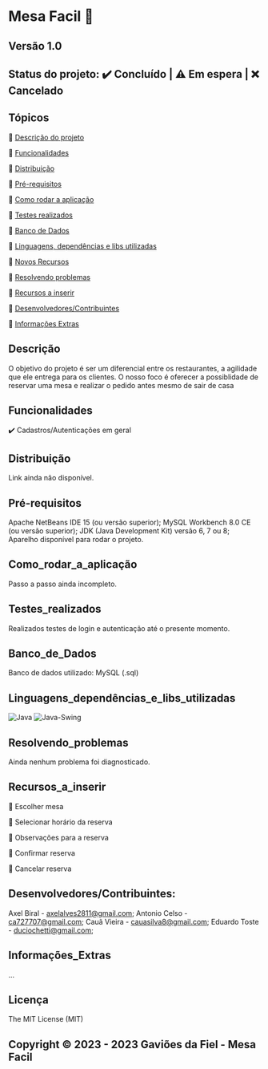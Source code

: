 # Mesa Facil 📲
## Versão 1.0
## Status do projeto: ✔️ Concluído | ⚠️ Em espera | ❌ Cancelado

## Tópicos
🔹 [Descrição do projeto](#Descrição)

🔹 [Funcionalidades](#Funcionalidades)

🔹 [Distribuição](#Distribuição)

🔹 [Pré-requisitos](#Pré-requisitos)

🔹 [Como rodar a aplicação](#Como_rodar_a_aplicação)

🔹 [Testes realizados](#Testes_realizados)

🔹 [Banco de Dados](#Banco_de_Dados)

🔹 [Linguagens, dependências e libs utilizadas](#Linguagens_dependências_e_libs_utilizadas)

🔹 [Novos Recursos](#Novos_Recursos) 

🔹 [Resolvendo problemas](#Resolvendo_problemas) 

🔹 [Recursos a inserir](#Recursos_a_inserir) 

🔹 [Desenvolvedores/Contribuintes](#Desenvolvedores/Contribuintes)

🔹 [Informações Extras](#Informações_Extras)

## Descrição
O objetivo do projeto é ser um diferencial entre os restaurantes, a agilidade que ele entrega para os clientes. O nosso foco é oferecer a possiblidade de reservar uma mesa e realizar o pedido antes mesmo de sair de casa

## Funcionalidades
✔️ Cadastros/Autenticações em geral

## Distribuição
Link ainda não disponível.

## Pré-requisitos   
Apache NetBeans IDE 15 (ou versão superior);
MySQL Workbench 8.0 CE (ou versão superior);
JDK (Java Development Kit) versão 6, 7 ou 8;
Aparelho disponível para rodar o projeto.

## Como_rodar_a_aplicação 
Passo a passo ainda incompleto.

## Testes_realizados
Realizados testes de login e autenticação até o presente momento.

## Banco_de_Dados
Banco de dados utilizado: MySQL (.sql)

## Linguagens_dependências_e_libs_utilizadas
![Java](https://img.shields.io/badge/Java-orange)
![Java-Swing](https://img.shields.io/badge/JavaSwing-critical)

## Resolvendo_problemas 
Ainda nenhum problema foi diagnosticado.

## Recursos_a_inserir

📝 Escolher mesa

📝 Selecionar horário da reserva

📝 Observações para a reserva

📝 Confirmar reserva

📝 Cancelar reserva

## Desenvolvedores/Contribuintes:
Axel Biral - axelalves2811@gmail.com;
Antonio Celso - ca727707@gmail.com;
Cauã Vieira - cauasilva8@gmail.com;
Eduardo Toste - duciochetti@gmail.com;

## Informações_Extras
...

## Licença
The MIT License (MIT)

## Copyright ©️ 2023 - 2023 Gaviões da Fiel - Mesa Facil
